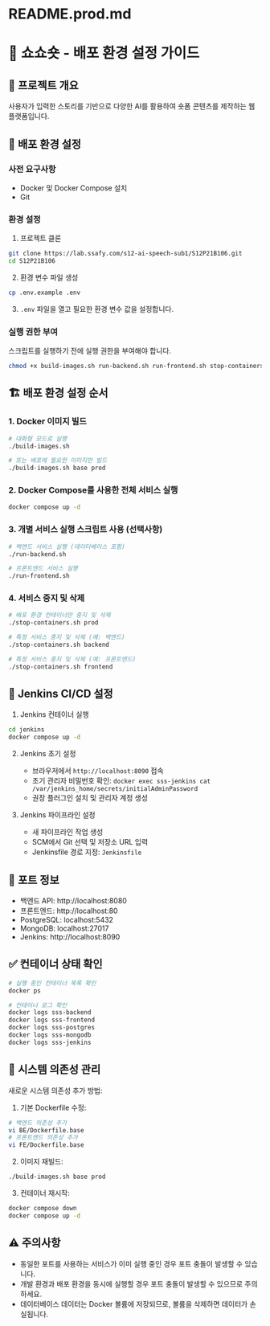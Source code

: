 # README.prod.md

# 🚀 쇼쇼숏 - 배포 환경 설정 가이드

## 📌 프로젝트 개요
사용자가 입력한 스토리를 기반으로 다양한 AI를 활용하여 숏폼 콘텐츠를 제작하는 웹 플랫폼입니다.

## 🐳 배포 환경 설정

### 사전 요구사항
- Docker 및 Docker Compose 설치
- Git

### 환경 설정
1. 프로젝트 클론
```bash
git clone https://lab.ssafy.com/s12-ai-speech-sub1/S12P21B106.git
cd S12P21B106
```

2. 환경 변수 파일 생성
```bash
cp .env.example .env
```

3. `.env` 파일을 열고 필요한 환경 변수 값을 설정합니다.

### 실행 권한 부여
스크립트를 실행하기 전에 실행 권한을 부여해야 합니다.
```bash
chmod +x build-images.sh run-backend.sh run-frontend.sh stop-containers.sh
```

## 🏗 배포 환경 설정 순서

### 1. Docker 이미지 빌드
```bash
# 대화형 모드로 실행
./build-images.sh

# 또는 배포에 필요한 이미지만 빌드
./build-images.sh base prod
```

### 2. Docker Compose를 사용한 전체 서비스 실행
```bash
docker compose up -d
```

### 3. 개별 서비스 실행 스크립트 사용 (선택사항)
```bash
# 백엔드 서비스 실행 (데이터베이스 포함)
./run-backend.sh

# 프론트엔드 서비스 실행
./run-frontend.sh
```

### 4. 서비스 중지 및 삭제
```bash
# 배포 환경 컨테이너만 중지 및 삭제
./stop-containers.sh prod

# 특정 서비스 중지 및 삭제 (예: 백엔드)
./stop-containers.sh backend

# 특정 서비스 중지 및 삭제 (예: 프론트엔드)
./stop-containers.sh frontend
```

## 📡 Jenkins CI/CD 설정

1. Jenkins 컨테이너 실행
```bash
cd jenkins
docker compose up -d
```

2. Jenkins 초기 설정
   - 브라우저에서 `http://localhost:8090` 접속
   - 초기 관리자 비밀번호 확인: `docker exec sss-jenkins cat /var/jenkins_home/secrets/initialAdminPassword`
   - 권장 플러그인 설치 및 관리자 계정 생성

3. Jenkins 파이프라인 설정
   - 새 파이프라인 작업 생성
   - SCM에서 Git 선택 및 저장소 URL 입력
   - Jenkinsfile 경로 지정: `Jenkinsfile`

## 📝 포트 정보
- 백엔드 API: http://localhost:8080
- 프론트엔드: http://localhost:80
- PostgreSQL: localhost:5432
- MongoDB: localhost:27017
- Jenkins: http://localhost:8090

## ✅ 컨테이너 상태 확인

```bash
# 실행 중인 컨테이너 목록 확인
docker ps

# 컨테이너 로그 확인
docker logs sss-backend
docker logs sss-frontend
docker logs sss-postgres
docker logs sss-mongodb
docker logs sss-jenkins
```

## 🔄 시스템 의존성 관리

새로운 시스템 의존성 추가 방법:

1. 기본 Dockerfile 수정:
```bash
# 백엔드 의존성 추가
vi BE/Dockerfile.base
# 프론트엔드 의존성 추가
vi FE/Dockerfile.base
```

2. 이미지 재빌드:
```bash
./build-images.sh base prod
```

3. 컨테이너 재시작:
```bash
docker compose down
docker compose up -d
```

## ⚠️ 주의사항

- 동일한 포트를 사용하는 서비스가 이미 실행 중인 경우 포트 충돌이 발생할 수 있습니다.
- 개발 환경과 배포 환경을 동시에 실행할 경우 포트 충돌이 발생할 수 있으므로 주의하세요.
- 데이터베이스 데이터는 Docker 볼륨에 저장되므로, 볼륨을 삭제하면 데이터가 손실됩니다.